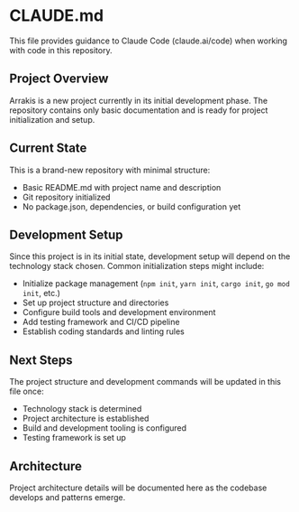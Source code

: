 # CLAUDE.md

This file provides guidance to Claude Code (claude.ai/code) when working with
code in this repository.

## Project Overview

Arrakis is a new project currently in its initial development phase. The
repository contains only basic documentation and is ready for project
initialization and setup.

## Current State

This is a brand-new repository with minimal structure:

- Basic README.md with project name and description
- Git repository initialized
- No package.json, dependencies, or build configuration yet

## Development Setup

Since this project is in its initial state, development setup will depend on the
technology stack chosen. Common initialization steps might include:

- Initialize package management (`npm init`, `yarn init`, `cargo init`,
  `go mod init`, etc.)
- Set up project structure and directories
- Configure build tools and development environment
- Add testing framework and CI/CD pipeline
- Establish coding standards and linting rules

## Next Steps

The project structure and development commands will be updated in this file
once:

- Technology stack is determined
- Project architecture is established
- Build and development tooling is configured
- Testing framework is set up

## Architecture

Project architecture details will be documented here as the codebase develops
and patterns emerge.
